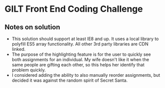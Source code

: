 GILT Front End Coding Challenge
===============================

Notes on solution
-----------------

*  This solution should support at least IE8 and up. It uses a local library to polyfill ES5 array functionality. All other 3rd party libraries are CDN linked.
*  The purpose of the highlighting feature is for the user to quickly see both assignments for an individual. My wife doesn't like it when the same people are gifting each other, so this helps her identify that problem quickly.
*  I considered adding the ability to also manually reorder assignments, but decided it was against the random spirit of Secret Santa.
